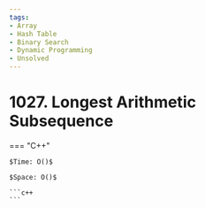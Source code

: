 ```yaml
---
tags:
- Array
- Hash Table
- Binary Search
- Dynamic Programming
- Unsolved
---
```



# 1027. Longest Arithmetic Subsequence

=== "C++"

    $Time: O()$

    $Space: O()$

    ```c++
    ```